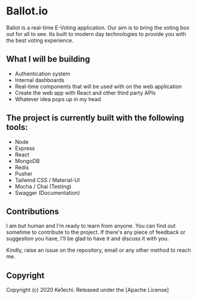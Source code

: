 # Ballot.io

Ballot is a real-time E-Voting application. Our aim is to bring the voting box out for all to see. Its built to modern day technologies to provide you with the best voting experience.



## What I will be building

- Authentication system
- Internal dashboards
- Real-time components that will be used with on the web application
- Create the web app with React and other third party APIs
- Whatever idea pops up in my head

## The project is currently built with the following tools:

- Node
- Express
- React
- MongoDB
- Redis
- Pusher 
- Tailwind CSS / Material-UI
- Mocha / Chai (Testing)
- Swagger (Documentation)


## Contributions

I am but human and I'm ready to learn from anyone. You can find out sometime to contribute to the project. If there's any piece of feedback or suggestion you have, I'll be glad to have it and discuss it with you.

Kindly, raise an issue on the repository, email or any other method to reach me.

## Copyright

Copyright (c) 2020 Ke1echi. Released under the [Apache License]